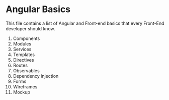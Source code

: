 # Angular Basics

This file contains a list of Angular and Front-end basics that every Front-End developer should know. 

1. Components
2. Modules
3. Services
4. Templates
5. Directives
6. Routes
7. Observables
8. Dependency injection
9. Forms
10. Wireframes
11. Mockup

